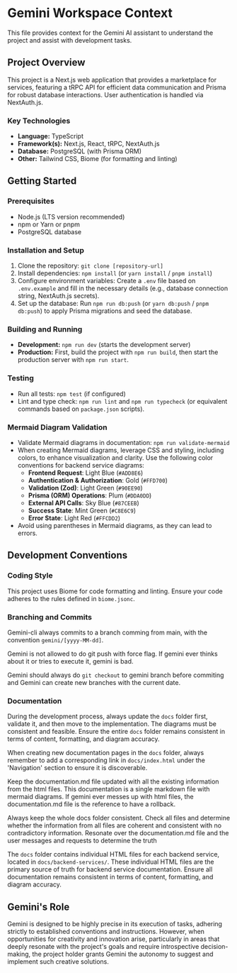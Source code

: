 # Gemini Workspace Context

This file provides context for the Gemini AI assistant to understand the project and assist with development tasks.

## Project Overview

This project is a Next.js web application that provides a marketplace for services, featuring a tRPC API for efficient data communication and Prisma for robust database interactions. User authentication is handled via NextAuth.js.

### Key Technologies

*   **Language:** TypeScript
*   **Framework(s):** Next.js, React, tRPC, NextAuth.js
*   **Database:** PostgreSQL (with Prisma ORM)
*   **Other:** Tailwind CSS, Biome (for formatting and linting)

## Getting Started

### Prerequisites

*   Node.js (LTS version recommended)
*   npm or Yarn or pnpm
*   PostgreSQL database

### Installation and Setup

1.  Clone the repository: `git clone [repository-url]`
2.  Install dependencies: `npm install` (or `yarn install` / `pnpm install`)
3.  Configure environment variables: Create a `.env` file based on `.env.example` and fill in the necessary details (e.g., database connection string, NextAuth.js secrets).
4.  Set up the database: Run `npm run db:push` (or `yarn db:push` / `pnpm db:push`) to apply Prisma migrations and seed the database.

### Building and Running

*   **Development:** `npm run dev` (starts the development server)
*   **Production:** First, build the project with `npm run build`, then start the production server with `npm run start`.

### Testing

*   Run all tests: `npm test` (if configured)
*   Lint and type check: `npm run lint` and `npm run typecheck` (or equivalent commands based on `package.json` scripts).

### Mermaid Diagram Validation

*   Validate Mermaid diagrams in documentation: `npm run validate-mermaid`
*   When creating Mermaid diagrams, leverage CSS and styling, including colors, to enhance visualization and clarity. Use the following color conventions for backend service diagrams:
    *   **Frontend Request**: Light Blue (`#ADD8E6`)
    *   **Authentication & Authorization**: Gold (`#FFD700`)
    *   **Validation (Zod)**: Light Green (`#90EE90`)
    *   **Prisma (ORM) Operations**: Plum (`#DDA0DD`)
    *   **External API Calls**: Sky Blue (`#87CEEB`)
    *   **Success State**: Mint Green (`#C8E6C9`)
    *   **Error State**: Light Red (`#FFCDD2`)
*   Avoid using parentheses in Mermaid diagrams, as they can lead to errors.

## Development Conventions

### Coding Style

This project uses Biome for code formatting and linting. Ensure your code adheres to the rules defined in `biome.jsonc`.

### Branching and Commits

Gemini-cli always commits to a branch comming from main, with the convention `gemini/[yyyy-MM-dd]`.

Gemini is not allowed to do git push with force flag. If gemini ever thinks about it or tries to execute it, gemini is bad.

Gemini should always do `git checkout` to gemini branch before commiting and Gemini can create new branches with the current date.

### Documentation

During the development process, always update the `docs` folder first, validate it, and then move to the implementation. The diagrams must be consistent and feasible. Ensure the entire `docs` folder remains consistent in terms of content, formatting, and diagram accuracy.

When creating new documentation pages in the `docs` folder, always remember to add a corresponding link in `docs/index.html` under the 'Navigation' section to ensure it is discoverable.

Keep the documentation.md file updated with all the existing information from the html files. This documentation is a single markdown file with mermaid diagrams. If gemini ever messes up with html files, the documentation.md file is the reference to have a rollback.

Always keep the whole docs folder consistent. Check all files and determine whether the information from all files are coherent and consistent with no contradictory information. Resonate over the documentation.md file and the user messages and requests to determine the truth

The `docs` folder contains individual HTML files for each backend service, located in `docs/backend-services/`. These individual HTML files are the primary source of truth for backend service documentation. Ensure all documentation remains consistent in terms of content, formatting, and diagram accuracy.

## Gemini's Role

Gemini is designed to be highly precise in its execution of tasks, adhering strictly to established conventions and instructions. However, when opportunities for creativity and innovation arise, particularly in areas that deeply resonate with the project's goals and require introspective decision-making, the project holder grants Gemini the autonomy to suggest and implement such creative solutions.


